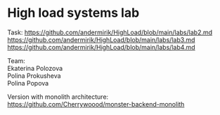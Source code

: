 # High load systems lab

Task: 
https://github.com/andermirik/HighLoad/blob/main/labs/lab2.md
https://github.com/andermirik/HighLoad/blob/main/labs/lab3.md
https://github.com/andermirik/HighLoad/blob/main/labs/lab4.md

Team: <br>
Ekaterina Polozova <br>
Polina Prokusheva <br>
Polina Popova <br>

Version with monolith architecture:
https://github.com/Cherrywoood/monster-backend-monolith
